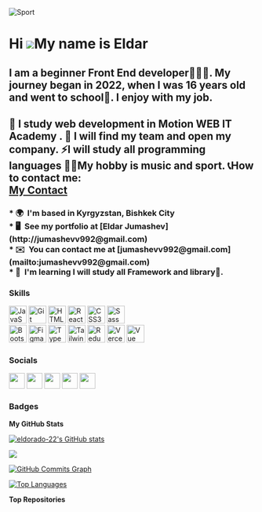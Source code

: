 ![Sport](https://i0.wp.com/fitonapp.com/wp-content/uploads/shutterstock_2182587873-scaled.jpg?fit=2560%2C1107&ssl=1)

<!-- https://outlawfitcamp.com/wp-content/uploads/2022/12/2023.png -->
<!-- https://avatars.dzeninfra.ru/get-zen_doc/3985976/pub_5f78646e952c3b370e7b3b23_5f7864b761e6d41ef5d8c226/scale_1200 -->


Hi ![](https://user-images.githubusercontent.com/18350557/176309783-0785949b-9127-417c-8b55-ab5a4333674e.gif)My name is Eldar
=============================================================================================================================

I am a beginner Front End developer👨🏻‍💻. My journey began in 2022, when I was 16 years old and went to school🏫. I enjoy with my job.
------------------------------------------------------------------------------------------------------------------------------------------------------------------------------------------------------------------------------------------------------------------------------------------------------------------------------------------------------------------------------------------------------------------------------------------------------------------------------------------------------------------------------------------------------------------------------------------------------------------------

<h2>
  🔭 I study web development in <span color="red";>Motion WEB IT Academy</span>  . 👯 I will find my team and open my company. ⚡I will study all programming languages 👦🏻My hobby is music and sport. 📞How to contact me: <br/>  <a href="tel:+996708229173">My Contact</a> <br/>
</h2>

<h3> * 🌍  I'm based in Kyrgyzstan, Bishkek City <br/>
* 🖥️  See my portfolio at [Eldar Jumashev](http://jumashevv992@gmail.com) <br/>
* ✉️  You can contact me at [jumashevv992@gmail.com](mailto:jumashevv992@gmail.com) <br/>
* 🧠  I'm learning I will study all Framework and library🗽.<br/>
</h3>

### Skills


<p align="left">
<a href="https://developer.mozilla.org/en-US/docs/Web/JavaScript" target="_blank" rel="noreferrer"><img src="https://raw.githubusercontent.com/danielcranney/readme-generator/main/public/icons/skills/javascript-colored.svg" width="36" height="36" alt="JavaScript" /></a>
<a href="https://git-scm.com/" target="_blank" rel="noreferrer"><img src="https://raw.githubusercontent.com/danielcranney/readme-generator/main/public/icons/skills/git-colored.svg" width="36" height="36" alt="Git" /></a>
<a href="https://developer.mozilla.org/en-US/docs/Glossary/HTML5" target="_blank" rel="noreferrer"><img src="https://raw.githubusercontent.com/danielcranney/readme-generator/main/public/icons/skills/html5-colored.svg" width="36" height="36" alt="HTML5" /></a>
<a href="https://reactjs.org/" target="_blank" rel="noreferrer"><img src="https://raw.githubusercontent.com/danielcranney/readme-generator/main/public/icons/skills/react-colored.svg" width="36" height="36" alt="React" /></a>
<a href="https://www.w3.org/TR/CSS/#css" target="_blank" rel="noreferrer"><img src="https://raw.githubusercontent.com/danielcranney/readme-generator/main/public/icons/skills/css3-colored.svg" width="36" height="36" alt="CSS3" /></a> 
<a href="https://sass-lang.com/" target="_blank" rel="noreferrer"><img src="https://raw.githubusercontent.com/danielcranney/readme-generator/main/public/icons/skills/sass-colored.svg" width="36" height="36" alt="Sass" /></a> <br/>
<a href="https://getbootstrap.com/" target="_blank" rel="noreferrer"><img src="https://raw.githubusercontent.com/danielcranney/readme-generator/main/public/icons/skills/bootstrap-colored.svg" width="36" height="36" alt="Bootstrap" /></a>
<a href="https://www.figma.com/" target="_blank" rel="noreferrer"><img src="https://raw.githubusercontent.com/danielcranney/readme-generator/main/public/icons/skills/figma-colored.svg" width="36" height="36" alt="Figma" /></a>
  <a href="https://www.typescript.com/" target="_blank" rel="noreferrer">
    <img src="https://upload.wikimedia.org/wikipedia/commons/thumb/4/4c/Typescript_logo_2020.svg/2048px-Typescript_logo_2020.svg.png" width="36" height="36" alt="TypeScript"/></a>
   <a href="https://www.tailwind.com/" target="_blank" rel="noreferrer">
    <img src="https://upload.wikimedia.org/wikipedia/commons/thumb/d/d5/Tailwind_CSS_Logo.svg/768px-Tailwind_CSS_Logo.svg.png" width="36" height="36" alt="Tailwind"/></a>
    <a href="https://www.redux.com" target="_blank" rel="noreferrer">
    <img src="https://raw.githubusercontent.com/reduxjs/redux/master/logo/logo.png" width="36" height="36" alt="Redux"/></a>
   <a href="https://www.vercel.com/" target="_blank" rel="noreferrer">
    <img src="https://static.wikia.nocookie.net/logopedia/images/a/a7/Vercel_favicon.svg/revision/latest?cb=20221026155821" width="36" height="36" alt="Vercel"/></a>
   <a href="https://www.vuejs.com/" target="_blank" rel="noreferrer">
    <img src="https://upload.wikimedia.org/wikipedia/commons/thumb/9/95/Vue.js_Logo_2.svg/1184px-Vue.js_Logo_2.svg.png" width="36" height="36" alt="Vue"/></a>
 
</p>


### Socials

<p align="left"><a href="https://www.facebook.com/eldoradojumashevv/" target="_blank" rel="noreferrer"><img src="https://raw.githubusercontent.com/danielcranney/readme-generator/main/public/icons/socials/facebook.svg" width="32" height="32" /></a> <a href="https://www.github.com/eldorado-22" target="_blank" rel="noreferrer"><img src="https://raw.githubusercontent.com/danielcranney/readme-generator/main/public/icons/socials/github-dark.svg" width="32" height="32" /></a> <a href="https://www.instagram.com/eldar_jumashevv/" target="_blank" rel="noreferrer"><img src="https://raw.githubusercontent.com/danielcranney/readme-generator/main/public/icons/socials/instagram.svg" width="32" height="32" /></a>
<a href="https://www.linkedin.com/in/eldar-jumashevv-51a792259/" target="_blank" rel="noreferrer"><img src="https://raw.githubusercontent.com/danielcranney/readme-generator/main/public/icons/socials/linkedin.svg" width="32" height="32" /></a> <a href="https://www.twitter.com/home" target="_blank" rel="noreferrer"><img src="https://raw.githubusercontent.com/danielcranney/readme-generator/main/public/icons/socials/twitter.svg" width="32" height="32" /></a></p>

### Badges

<b>My GitHub Stats</b>

<a href="http://www.github.com/eldorado-22"><img src="https://github-readme-stats.vercel.app/api?username=eldorado-22&show_icons=true&hide=&count_private=true&title_color=22c55e&text_color=facc15&icon_color=ef4444&bg_color=312e81&hide_border=true&show_icons=true" alt="eldorado-22's GitHub stats"/></a>

<a href="http://www.github.com/eldorado-22"><img src="https://github-readme-streak-stats.herokuapp.com/?user=eldorado-22&stroke=facc15&background=312e81&ring=22c55e&fire=22c55e&currStreakNum=facc15&currStreakLabel=22c55e&sideNums=facc15&sideLabels=facc15&dates=facc15&hide_border=true" /></a>

<a href="http://www.github.com/eldorado-22"><img src="https://github-readme-activity-graph.cyclic.app/graph?username=eldorado-22&bg_color=312e81&color=facc15&line=ef4444&point=facc15&area_color=312e81&area=true&hide_border=true&custom_title=GitHub%20Commits%20Graph" alt="GitHub Commits Graph" /></a>

<a href="https://github.com/eldorado-22" align="left"><img src="https://github-readme-stats.vercel.app/api/top-langs/?username=eldorado-22&langs_count=10&title_color=22c55e&text_color=facc15&icon_color=ef4444&bg_color=312e81&hide_border=true&locale=en&custom_title=Top%20%Languages" alt="Top Languages" /></a>

<b>Top Repositories</b>

<div width="100%" align="center"></div><br /><br /><br /><br /><br /><br /><br />
